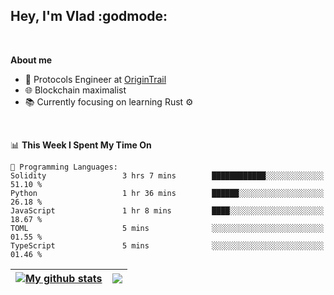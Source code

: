 ## Hey, I'm Vlad :godmode:

<br/>

**About me**
- 💼 Protocols Engineer at [OriginTrail](https://github.com/OriginTrail)
- 🌐 Blockchain maximalist
- 📚 Currently focusing on learning Rust :gear:

<br/>

<!--START_SECTION:waka-->
📊 **This Week I Spent My Time On** 

```text
💬 Programming Languages: 
Solidity                 3 hrs 7 mins        ████████████░░░░░░░░░░░░░   51.10 % 
Python                   1 hr 36 mins        ██████░░░░░░░░░░░░░░░░░░░   26.18 % 
JavaScript               1 hr 8 mins         ████░░░░░░░░░░░░░░░░░░░░░   18.67 % 
TOML                     5 mins              ░░░░░░░░░░░░░░░░░░░░░░░░░   01.55 % 
TypeScript               5 mins              ░░░░░░░░░░░░░░░░░░░░░░░░░   01.46 % 

```


<!--END_SECTION:waka-->


| <a href="https://github.com/anuraghazra/github-readme-stats"><img align="center" src="https://github-readme-stats.vercel.app/api?username=u-hubar&show_icons=true&include_all_commits=true&theme=dark&hide_border=true" alt="My github stats" /></a> | <a href="https://github.com/anuraghazra/github-readme-stats"><img align="center" src="https://github-readme-stats.vercel.app/api/top-langs/?username=u-hubar&layout=compact&theme=dark&hide_border=true" /></a> |
| ------------- | ------------- |
